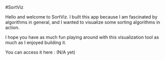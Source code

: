 #SortViz

Hello and welcome to SortViz. I built this app because I am fascinated by algorithms in general, and I wanted to visualize some sorting algorithms in action. 

I hope you have as much fun playing around with this visualization tool as much as I enjoyed building it. 

You can access it here : (N/A yet)